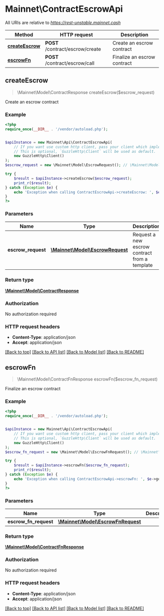 # Mainnet\ContractEscrowApi

All URIs are relative to *https://rest-unstable.mainnet.cash*

Method | HTTP request | Description
------------- | ------------- | -------------
[**createEscrow**](ContractEscrowApi.md#createEscrow) | **POST** /contract/escrow/create | Create an escrow contract
[**escrowFn**](ContractEscrowApi.md#escrowFn) | **POST** /contract/escrow/call | Finalize an escrow contract



## createEscrow

> \Mainnet\Model\ContractResponse createEscrow($escrow_request)

Create an escrow contract

### Example

```php
<?php
require_once(__DIR__ . '/vendor/autoload.php');


$apiInstance = new Mainnet\Api\ContractEscrowApi(
    // If you want use custom http client, pass your client which implements `GuzzleHttp\ClientInterface`.
    // This is optional, `GuzzleHttp\Client` will be used as default.
    new GuzzleHttp\Client()
);
$escrow_request = new \Mainnet\Model\EscrowRequest(); // \Mainnet\Model\EscrowRequest | Request a new escrow contract from a template

try {
    $result = $apiInstance->createEscrow($escrow_request);
    print_r($result);
} catch (Exception $e) {
    echo 'Exception when calling ContractEscrowApi->createEscrow: ', $e->getMessage(), PHP_EOL;
}
?>
```

### Parameters


Name | Type | Description  | Notes
------------- | ------------- | ------------- | -------------
 **escrow_request** | [**\Mainnet\Model\EscrowRequest**](../Model/EscrowRequest.md)| Request a new escrow contract from a template |

### Return type

[**\Mainnet\Model\ContractResponse**](../Model/ContractResponse.md)

### Authorization

No authorization required

### HTTP request headers

- **Content-Type**: application/json
- **Accept**: application/json

[[Back to top]](#) [[Back to API list]](../../README.md#documentation-for-api-endpoints)
[[Back to Model list]](../../README.md#documentation-for-models)
[[Back to README]](../../README.md)


## escrowFn

> \Mainnet\Model\ContractFnResponse escrowFn($escrow_fn_request)

Finalize an escrow contract

### Example

```php
<?php
require_once(__DIR__ . '/vendor/autoload.php');


$apiInstance = new Mainnet\Api\ContractEscrowApi(
    // If you want use custom http client, pass your client which implements `GuzzleHttp\ClientInterface`.
    // This is optional, `GuzzleHttp\Client` will be used as default.
    new GuzzleHttp\Client()
);
$escrow_fn_request = new \Mainnet\Model\EscrowFnRequest(); // \Mainnet\Model\EscrowFnRequest | 

try {
    $result = $apiInstance->escrowFn($escrow_fn_request);
    print_r($result);
} catch (Exception $e) {
    echo 'Exception when calling ContractEscrowApi->escrowFn: ', $e->getMessage(), PHP_EOL;
}
?>
```

### Parameters


Name | Type | Description  | Notes
------------- | ------------- | ------------- | -------------
 **escrow_fn_request** | [**\Mainnet\Model\EscrowFnRequest**](../Model/EscrowFnRequest.md)|  |

### Return type

[**\Mainnet\Model\ContractFnResponse**](../Model/ContractFnResponse.md)

### Authorization

No authorization required

### HTTP request headers

- **Content-Type**: application/json
- **Accept**: application/json

[[Back to top]](#) [[Back to API list]](../../README.md#documentation-for-api-endpoints)
[[Back to Model list]](../../README.md#documentation-for-models)
[[Back to README]](../../README.md)


